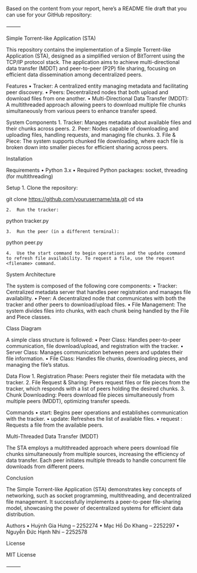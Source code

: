 Based on the content from your report, here’s a README file draft that you can use for your GitHub repository:

⸻

Simple Torrent-like Application (STA)

This repository contains the implementation of a Simple Torrent-like Application (STA), designed as a simplified version of BitTorrent using the TCP/IP protocol stack. The application aims to achieve multi-directional data transfer (MDDT) and peer-to-peer (P2P) file sharing, focusing on efficient data dissemination among decentralized peers.

Features
	•	Tracker: A centralized entity managing metadata and facilitating peer discovery.
	•	Peers: Decentralized nodes that both upload and download files from one another.
	•	Multi-Directional Data Transfer (MDDT): A multithreaded approach allowing peers to download multiple file chunks simultaneously from various peers to enhance transfer speed.

System Components
	1.	Tracker: Manages metadata about available files and their chunks across peers.
	2.	Peer: Nodes capable of downloading and uploading files, handling requests, and managing file chunks.
	3.	File & Piece: The system supports chunked file downloading, where each file is broken down into smaller pieces for efficient sharing across peers.

Installation

Requirements
	•	Python 3.x
	•	Required Python packages: socket, threading (for multithreading)

Setup
	1.	Clone the repository:

git clone https://github.com/yourusername/sta.git
cd sta


	2.	Run the tracker:

python tracker.py


	3.	Run the peer (in a different terminal):

python peer.py


	4.	Use the start command to begin operations and the update command to refresh file availability. To request a file, use the request <filename> command.

System Architecture

The system is composed of the following core components:
	•	Tracker: Centralized metadata server that handles peer registration and manages file availability.
	•	Peer: A decentralized node that communicates with both the tracker and other peers to download/upload files.
	•	File Management: The system divides files into chunks, with each chunk being handled by the File and Piece classes.

Class Diagram

A simple class structure is followed:
	•	Peer Class: Handles peer-to-peer communication, file download/upload, and registration with the tracker.
	•	Server Class: Manages communication between peers and updates their file information.
	•	File Class: Handles file chunks, downloading pieces, and managing the file’s status.

Data Flow
	1.	Registration Phase: Peers register their file metadata with the tracker.
	2.	File Request & Sharing: Peers request files or file pieces from the tracker, which responds with a list of peers holding the desired chunks.
	3.	Chunk Downloading: Peers download file pieces simultaneously from multiple peers (MDDT), optimizing transfer speeds.

Commands
	•	start: Begins peer operations and establishes communication with the tracker.
	•	update: Refreshes the list of available files.
	•	request <filename>: Requests a file from the available peers.

Multi-Threaded Data Transfer (MDDT)

The STA employs a multithreaded approach where peers download file chunks simultaneously from multiple sources, increasing the efficiency of data transfer. Each peer initiates multiple threads to handle concurrent file downloads from different peers.

Conclusion

The Simple Torrent-like Application (STA) demonstrates key concepts of networking, such as socket programming, multithreading, and decentralized file management. It successfully implements a peer-to-peer file-sharing model, showcasing the power of decentralized systems for efficient data distribution.

Authors
	•	Huỳnh Gia Hưng – 2252274
	•	Mạc Hồ Do Khang – 2252297
	•	Nguyễn Đức Hạnh Nhi – 2252578

License

MIT License

⸻

